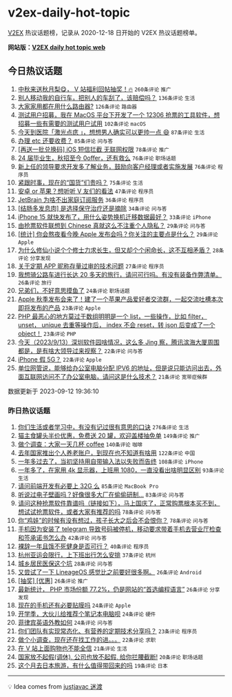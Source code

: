 # v2ex-daily-hot-topic

[V2EX](https://www.v2ex.com/) 热议话题榜，记录从 2020-12-18 日开始的 V2EX 热议话题榜单。

**网站版：[V2EX daily hot topic web](https://boojack.github.io/v2ex-daily-hot-topic-web/)**

## 今日热议话题

<!-- TODAY BEGIN -->

1. [中秋来送秋月梨😋， V 站福利回帖抽奖！🔥](https://www.v2ex.com/t/972945) `260条评论` `推广`
1. [别人移动我的自行车，把别人的车刮了，该赔偿吗？](https://www.v2ex.com/t/972977) `136条评论` `生活`
1. [大家家用都在用什么路由器?](https://www.v2ex.com/t/972992) `126条评论` `路由器`
1. [测试用户招募，我在 MacOS 平台下开发了一个 12306 抢票的工具软件，想招募一些有需要的测试用户试用](https://www.v2ex.com/t/972941) `102条评论` `macOS`
1. [今天到医院「激光点痣 」，想想男人确实可以更帅一点 😄](https://www.v2ex.com/t/972916) `87条评论` `生活`
1. [办理 etc 还要收费？](https://www.v2ex.com/t/972910) `85条评论` `问与答`
1. [[再送一批兑换码] iOS 短信拦截 无联网权限](https://www.v2ex.com/t/972892) `78条评论` `推广`
1. [24 届毕业生，秋招至今 0offer，还有救么](https://www.v2ex.com/t/972895) `76条评论` `职场话题`
1. [新上任的领导要求开发多了解业务，鼓励向客户经理或者实施发展](https://www.v2ex.com/t/972956) `76条评论` `程序员`
1. [紧跟时事，现在的“国货”们贵吗？](https://www.v2ex.com/t/972931) `75条评论` `生活`
1. [安卓 or 苹果？想听听 V 友们的看法](https://www.v2ex.com/t/973118) `47条评论` `程序员`
1. [JetBrain 为啥不出家庭订阅服务](https://www.v2ex.com/t/973019) `36条评论` `程序员`
1. [[结肠多发息肉] 是选择保守治疗还是摘除](https://www.v2ex.com/t/972902) `34条评论` `问与答`
1. [iPhone 15 就快发布了，用什么姿势换机迁移数据最好？](https://www.v2ex.com/t/973132) `33条评论` `iPhone`
1. [由抢票软件联想到 Chinese 真就这么不注重个人隐私？](https://www.v2ex.com/t/973108) `29条评论` `问与答`
1. [[统计] 你会熬夜看今晚 Apple 发布会吗？你关注的主要点是什么？](https://www.v2ex.com/t/973078) `29条评论` `Apple`
1. [为什么修仙小说个个修士力求长生，但又却个个闲命长，这不互相矛盾？](https://www.v2ex.com/t/972938) `28条评论` `分享发现`
1. [关于定期 APP 昵称存量过审的技术问题](https://www.v2ex.com/t/973111) `27条评论` `程序员`
1. [我想骑公路车进行长达 20 多天的旅行，请问可行吗。有没有装备作弊清单。](https://www.v2ex.com/t/973069) `26条评论` `旅行`
1. [兄弟们，不好意思摸鱼了](https://www.v2ex.com/t/972942) `24条评论` `职场话题`
1. [Apple 秋季发布会来了！建了一个苹果产品爱好者交流群，一起交流吐槽本次即将发布的产品](https://www.v2ex.com/t/973067) `23条评论` `Apple`
1. [PHP 最恶心的地方莫过于数组明明是一个 list，一些操作，比如 filter， unset， unique 去重等操作后， index 不会 reset，转 json 后变成了一个 object！](https://www.v2ex.com/t/973000) `23条评论` `PHP`
1. [今天（2023/9/13）深圳软件园啥情况，这么多 Jing 察，腾讯滨海大厦周围都是，是有啥大领导过来视察？](https://www.v2ex.com/t/972915) `22条评论` `问与答`
1. [iPhone 假 5G？](https://www.v2ex.com/t/972900) `22条评论` `Apple`
1. [单位网管说，能够给办公室电脑分配 IPV6 的地址，但是说只能访问出去，外面互联网访问不了办公室电脑，请问这是什么技术？](https://www.v2ex.com/t/973002) `21条评论` `宽带症候群`

数据更新于 2023-09-12 19:36:10

<!-- TODAY END -->

### 昨日热议话题

<!-- YESTERDAY BEGIN -->

1. [你们生活或者学习中，有没有记过很有意思的口诀](https://www.v2ex.com/t/972640) `276条评论` `生活`
1. [猫主食罐头半价优惠，免费送 20 罐，欢迎盖楼抽免单](https://www.v2ex.com/t/972711) `149条评论` `推广`
1. [做个调查：大家一天几杯 coffee](https://www.v2ex.com/t/972754) `140条评论` `咖啡`
1. [去年国家推出个人养老账户，到现在也不知道有啥用](https://www.v2ex.com/t/972634) `122条评论` `中国`
1. [一年多过去了，当初坚持用自带输入法以失败而告终](https://www.v2ex.com/t/972624) `108条评论` `iPhone`
1. [一年多了，在家用 4k 显示器，上班用 1080，一直没看出啥明显区别](https://www.v2ex.com/t/972633) `93条评论` `生活`
1. [请问前端开发有必要上 32G 么](https://www.v2ex.com/t/972621) `85条评论` `MacBook Pro`
1. [听说过电子壁画吗？好像很多大厂在偷偷研制...](https://www.v2ex.com/t/972649) `83条评论` `问与答`
1. [请问这种抢票软件靠谱吗（链接如下），马上国庆了，正常购票根本买不到，想试试抢票软件，或者大家有推荐的吗](https://www.v2ex.com/t/972643) `78条评论` `问与答`
1. [你“鸡娃”的时候有没有想过，孩子长大之后会不会恨你？](https://www.v2ex.com/t/972714) `78条评论` `问与答`
1. [手机因为安装了 telegram 导致号码被停机，移动要求带着手机去营业厅检查和签承诺书怎么办](https://www.v2ex.com/t/972773) `42条评论` `问与答`
1. [裸辞一年且饿不死健身是否可行？](https://www.v2ex.com/t/972802) `40条评论` `程序员`
1. [杭州亚运会限行，上下班出行怎么安排](https://www.v2ex.com/t/972739) `37条评论` `杭州`
1. [城乡居民医保这个坑](https://www.v2ex.com/t/972785) `28条评论` `问与答`
1. [又尝试了一下 LineageOS 感觉比之前要好很多啊。](https://www.v2ex.com/t/972781) `26条评论` `Android`
1. [[抽奖] [优惠]](https://www.v2ex.com/t/972756) `26条评论` `推广`
1. [最新统计， PHP 市场份额 77.2%，仍是网站的“首选编程语言”](https://www.v2ex.com/t/972731) `26条评论` `分享发现`
1. [现在的手机还有必要贴膜吗](https://www.v2ex.com/t/972799) `24条评论` `Apple`
1. [开学季，大伙儿给推荐个笔记本电脑呗](https://www.v2ex.com/t/972642) `24条评论` `硬件`
1. [菲律宾英语外教如何](https://www.v2ex.com/t/972613) `24条评论` `问与答`
1. [你们团队有实现常态化、有营养的定期技术分享吗？](https://www.v2ex.com/t/972752) `23条评论` `程序员`
1. [做个小调查，现在还在找工作的进。。。](https://www.v2ex.com/t/972699) `22条评论` `求职`
1. [在 V 站上面购物也不能全信](https://www.v2ex.com/t/972606) `21条评论` `生活`
1. [国家放不起假(调休), 公司也放不起假, 给你拦腰截断!](https://www.v2ex.com/t/972791) `20条评论` `职场话题`
1. [这个月去日本旅游，有什么值得带回来的吗](https://www.v2ex.com/t/972702) `19条评论` `日本`

<!-- YESTERDAY END -->

---

💡 Idea comes from [justjavac 迷渡](https://github.com/justjavac/)
